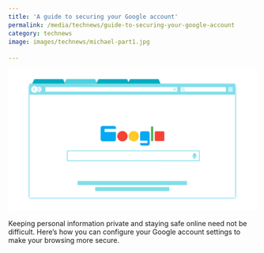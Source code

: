 ```yaml
---
title: 'A guide to securing your Google account'
permalink: /media/technews/guide-to-securing-your-google-account
category: technews
image: images/technews/michael-part1.jpg

---
```



![A guide to securing your Google account](/images/technews/google-secure-part1.png)

Keeping personal information private and staying safe online need not be difficult. Here’s how you can configure your Google account settings to make your browsing more secure.
